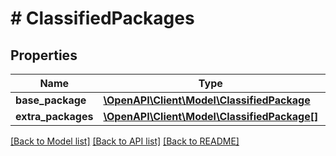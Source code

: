 # # ClassifiedPackages

## Properties

Name | Type | Description | Notes
------------ | ------------- | ------------- | -------------
**base_package** | [**\OpenAPI\Client\Model\ClassifiedPackage**](ClassifiedPackage.md) |  |
**extra_packages** | [**\OpenAPI\Client\Model\ClassifiedPackage[]**](ClassifiedPackage.md) |  | [optional]

[[Back to Model list]](../../README.md#models) [[Back to API list]](../../README.md#endpoints) [[Back to README]](../../README.md)
